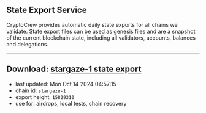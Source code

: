 ## State Export Service
CryptoCrew provides automatic daily state exports for all chains we validate. State export files can be used as genesis files and are a snapshot of the current blockchain state, including all validators, accounts, balances and delegations.

---
**Download: [stargaze-1 state export](https://dl-eu2.ccvalidators.com/SERVICE/stargaze/stargaze-1_export_15829310.json)**
---

- last updated: Mon Oct 14 2024 04:57:15
- chain id: `stargaze-1`
- export height: `15829310`
- use for: airdrops, local tests, chain recovery
